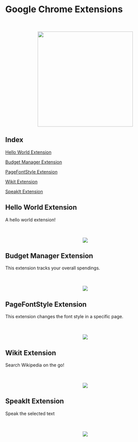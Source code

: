 # Google Chrome Extensions

<p align="center">
  <br><br>
  <img src="https://github.com/Jyotsna-Singh/Chrome-Extensions/blob/master/Demo-Images-Videos/chrome-extension.jpg" width="300px" height="auto" />
</p>


## Index

[Hello World Extension](#hello-world-extension)

[Budget Manager Extension](#pre-requisites)

[PageFontStyle Extension](#pagefontstyle-extension)

[Wikit Extension](#wikit-extension)

[SpeakIt Extension](#speakit-extension)


## Hello World Extension
A hello world extension!
<p align="center">
  <br><br>
  <img src="https://github.com/Jyotsna-Singh/Chrome-Extensions/blob/master/HelloWorld/icon128.png"/>
</p>


## Budget Manager Extension
This extension tracks your overall spendings.
<p align="center">
  <br><br>
  <img src="https://github.com/Jyotsna-Singh/Chrome-Extensions/blob/master/BudgetManager/icon128.png" />
</p>

## PageFontStyle Extension
This extension changes the font style in a specific page.
<p align="center">
  <br><br>
  <img src="https://github.com/Jyotsna-Singh/Chrome-Extensions/blob/master/PageFontStyle/icon128.png" />
</p>

## Wikit Extension
Search Wikipedia on the go!
<p align="center">
  <br><br>
  <img src="https://github.com/Jyotsna-Singh/Chrome-Extensions/blob/master/Wikit/icon128.png" />
</p>

## SpeakIt Extension
Speak the selected text
<p align="center">
  <br><br>
  <img src="https://github.com/Jyotsna-Singh/Chrome-Extensions/blob/master/SpeakIt/icon128.png" />
</p>
